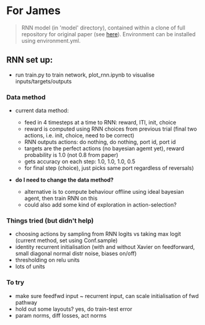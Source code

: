 # For James

> RNN model (in 'model' directory), contained within a clone of full repository for original paper (see [here](https://github.com/veronikasamborska1994/notebooks_paper)). Environment can be installed using environment.yml.

## RNN set up:

- run train.py to train network, plot_rnn.ipynb to visualise inputs/targets/outputs

### Data method
- current data method:
    - feed in 4 timesteps at a time to RNN: reward, ITI, init, choice
    - reward is computed using RNN choices from previous trial (final two actions, i.e. init, choice, need to be correct)
    - RNN outputs actions: do nothing, do nothing, port id, port id
    - targets are the perfect actions (no bayesian agemt yet), reward probability is 1.0 (not 0.8 from paper)
    - gets accuracy on each step: 1.0, 1.0, 1.0, 0.5
    - for final step (choice), just picks same port regardless of reversals)

- **do I need to change the data method?**
    - alternative is to compute behaviour offline using ideal bayesian agent, then train RNN on this
    - could also add some kind of exploration in action-selection? 

### Things tried (but didn't help)
- choosing actions by sampling from RNN logits vs taking max logit (current method, set using Conf.sample)
- identity recurrent initialisation (with and without Xavier on feedforward, small diagonal normal distr noise, biases on/off)
- thresholding on relu units
- lots of units

### To try
- make sure feedfwd input ~ recurrent input, can scale initialisation of fwd pathway
- hold out some layouts? yes, do train-test error
- param norms, diff losses, act norms
